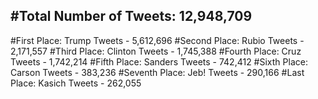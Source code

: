 #Total Number of Tweets: 12,948,709 
---
#First Place: Trump Tweets - 5,612,696
#Second Place: Rubio Tweets - 2,171,557
#Third Place: Clinton Tweets - 1,745,388
#Fourth Place: Cruz Tweets - 1,742,214
#Fifth Place: Sanders Tweets - 742,412
#Sixth Place: Carson Tweets - 383,236
#Seventh Place: Jeb! Tweets - 290,166
#Last Place: Kasich Tweets - 262,055
